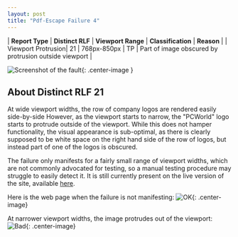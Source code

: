```yaml
---
layout: post
title: "Pdf-Escape Failure 4"
---
```

| **Report Type** | **Distinct RLF** | **Viewport Range** | **Classification** | **Reason** |
| Viewport Protrusion| 21 | 768px-850px | TP | Part of image obscured by protrusion outside viewport | 

![Screenshot of the fault](../../../assets/images/Pdf-Escape/fault4/viewportOverflowWidth809.png){: .center-image }

## About Distinct RLF 21

At wide viewport widths, the row of company logos are rendered easily side-by-side However, as the viewport starts to narrow, the "PCWorld" logo starts to protrude outside of the viewport. While this does not hamper functionality, the visual appearance is sub-optimal, as there is clearly supposed to be white space on the right hand side of the row of logos, but instead part of one of the logos is obscured.

The failure only manifests for a fairly small range of viewport widths, which are not commonly advocated for testing, so a manual testing procedure may struggle to easily detect it. It is still currently present on the live version of the site, available [here](http://www.pdfescape.com/).

Here is the web page when the failure is not manifesting:
![OK](../../../assets/good-bad/rlf21/ok.png){: .center-image}

At narrower viewport widths, the image protrudes out of the viewport:
![Bad](../../../assets/good-bad/rlf21/bad.png){: .center-image}
